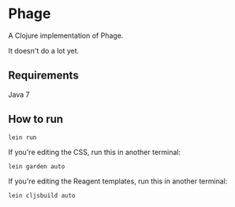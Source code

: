 # Phage

A Clojure implementation of Phage.

It doesn't do a lot yet.

## Requirements

Java 7

## How to run

    lein run

If you're editing the CSS, run this in another terminal:

    lein garden auto

If you're editing the Reagent templates, run this in another terminal:

    lein cljsbuild auto
